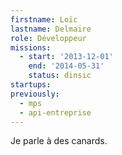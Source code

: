 ```yaml
---
firstname: Loïc
lastname: Delmaire
role: Développeur
missions:
  - start: '2013-12-01'
    end: '2014-05-31'
    status: dinsic
startups:
previously:
  - mps
  - api-entreprise
---
```


Je parle à des canards.
